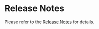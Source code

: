 # Release Notes

Please refer to the [Release Notes](https://github.com/TechmanRobotDev/tm-digital-robot-publish/blob/main/RELEASE_NOTE.md) for details.
